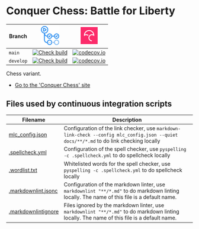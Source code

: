 # Conquer Chess: Battle for Liberty

<!-- markdownlint-disable MD013 --><!-- Badges cannot be split up over lines, hence will break 80 characters per line -->

Branch   |[![GitHub Actions logo](images/GitHubActions.png)](https://github.com/richelbilderbeek/conquer_chess/actions)                                                                                                         |[![Codecov logo](images/Codecov.png)](https://www.codecov.io)
---------|---------|---------
`main`   |[![Check build](https://github.com/richelbilderbeek/conquer_chess/actions/workflows/check_build.yaml/badge.svg?branch=main)](https://github.com/richelbilderbeek/conquer_chess/actions/workflows/check_build.yaml)    |[![codecov.io](https://codecov.io/github/richelbilderbeek/conquer_chess/coverage.svg?branch=main)](https://codecov.io/github/richelbilderbeek/conquer_chess/branch/main)
`develop`|[![Check build](https://github.com/richelbilderbeek/conquer_chess/actions/workflows/check_build.yaml/badge.svg?branch=develop)](https://github.com/richelbilderbeek/conquer_chess/actions/workflows/check_build.yaml) |[![codecov.io](https://codecov.io/github/richelbilderbeek/conquer_chess/coverage.svg?branch=develop)](https://codecov.io/github/richelbilderbeek/conquer_chess/branch/develop)

<!-- markdownlint-enable MD013 -->

Chess variant.

- [Go to the 'Conquer Chess' site](https://richelbilderbeek.github.io/conquer_chess/)

## Files used by continuous integration scripts

<!-- markdownlint-disable MD013 --><!-- Tables cannot be split up over lines, hence will break 80 characters per line -->

Filename                                  |Description
------------------------------------------|--------------------------------------------------------------------------------------------------------------------------------------
[mlc_config.json](mlc_config.json)        |Configuration of the link checker, use `markdown-link-check --config mlc_config.json --quiet docs/**/*.md` to do link checking locally
[.spellcheck.yml](.spellcheck.yml)        |Configuration of the spell checker, use `pyspelling -c .spellcheck.yml` to do spellcheck locally
[.wordlist.txt](.wordlist.txt)            |Whitelisted words for the spell checker, use `pyspelling -c .spellcheck.yml` to do spellcheck locally
[.markdownlint.jsonc](.markdownlint.jsonc)|Configuration of the markdown linter, use `markdownlint "**/*.md"` to do markdown linting locally. The name of this file is a default name.
[.markdownlintignore](.markdownlintignore)|Files ignored by the markdown linter, use `markdownlint "**/*.md"` to do markdown linting locally. The name of this file is a default name.

<!-- markdownlint-enable MD013 -->
